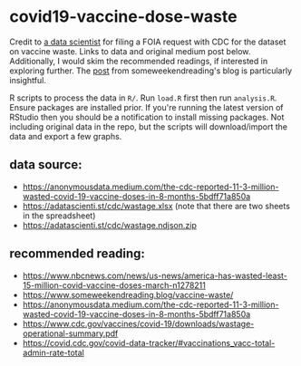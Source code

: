 # covid19-vaccine-dose-waste

Credit to [a data scientist](https://anonymousdata.medium.com/) for filing a FOIA request with CDC for the dataset on vaccine waste. Links to data and original medium post below. Additionally, I would skim the recommended readings, if interested in exploring further. The [post](https://www.someweekendreading.blog/vaccine-waste/
) from someweekendreading's blog is particularly insightful. 

R scripts to process the data in `R/`. Run `load.R` first then run `analysis.R`. Ensure packages are installed prior. If you're running the latest version of RStudio then you should be a notification to install missing packages. Not including original data in the repo, but the scripts will download/import the data and export a few graphs.

## data source:
* https://anonymousdata.medium.com/the-cdc-reported-11-3-million-wasted-covid-19-vaccine-doses-in-8-months-5bdff71a850a
* https://adatascienti.st/cdc/wastage.xlsx (note that there are two sheets in the spreadsheet)
* https://adatascienti.st/cdc/wastage.ndjson.zip

## recommended reading:
* https://www.nbcnews.com/news/us-news/america-has-wasted-least-15-million-covid-vaccine-doses-march-n1278211
* https://www.someweekendreading.blog/vaccine-waste/
* https://anonymousdata.medium.com/the-cdc-reported-11-3-million-wasted-covid-19-vaccine-doses-in-8-months-5bdff71a850a
* https://www.cdc.gov/vaccines/covid-19/downloads/wastage-operational-summary.pdf
* https://covid.cdc.gov/covid-data-tracker/#vaccinations_vacc-total-admin-rate-total
